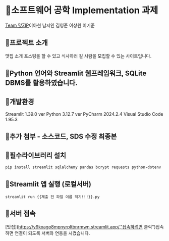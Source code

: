 # 📌소프트웨어 공학 Implementation 과제
[Team 맛ZIP](https://github.com/kgus0203/first-repository)이아현 남지인 김영준 이상원 이기준

## 📌프로젝트 소개
맛집 소개 포스팅을 할 수 있고 식사하러 갈 사람을 모집할 수 있는 사이트입니다.

## 📌Python 언어와 Streamlit 웹프레임워크, SQLite DBMS를 활용하였습니다.

## 📌개발환경
Streamlit 1.39.0 ver 
Python 3.12.7 ver
PyCharm 2024.2.4
Visual Studio Code 1.95.3

## 📌추가 첨부 - 소스코드, SDS 수정 최종본


## 📌필수라이브러리 설치
```
pip install streamlit sqlalchemy pandas bcrypt requests python-dotenv
```
## 📌Streamlit 앱 실행 (로컬서버)
```
streamlit run {{제출 전 파일 이름 적기!!!}}.py
```

## 📌서버 접속
[맛집](https://y9kxago8mpnyrpltbnrmwn.streamlit.app/,"접속하려면 클릭")접속하면 연결이 되도록 서버와 연동을 시켰습니다.
